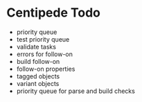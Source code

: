 # Centipede Todo
* priority queue
* test priority queue
* validate tasks
* errors for follow-on
* build follow-on
* follow-on properties
* tagged objects
* variant objects
* priority queue for parse and build checks
